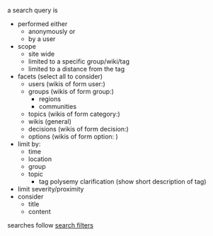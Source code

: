a search query is
- performed either
	- anonymously or
	- by a user
- scope
	- site wide
	- limited to a specific group/wiki/tag
	- limited to a distance from the tag
- facets (select all to consider)
	- users (wikis of form user:)
	- groups (wikis of form group:)
		- regions
		- communities
	- topics (wikis of form category:)
	- wikis (general)
	- decisions (wikis of form decision:)
	- options (wikis of form option: )
- limit by:
	- time
	- location
	- group
	- topic
		- tag polysemy clarification (show short description of tag)
- limit severity/proximity
- consider
	- title
	- content

searches follow [search filters](filters.md)

